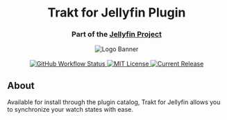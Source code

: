 <h1 align="center">Trakt for Jellyfin Plugin</h1>
<h3 align="center">Part of the <a href="https://jellyfin.media">Jellyfin Project</a></h3>

<p align="center">
<img alt="Logo Banner" src="https://raw.githubusercontent.com/jellyfin/jellyfin-ux/master/branding/SVG/banner-logo-solid.svg?sanitize=true"/>
<br/>
<br/>
<a href="https://github.com/jellyfin/jellyfin-plugin-trakt/actions?query=workflow%3A%22Test+Build+Plugin%22">
<img alt="GitHub Workflow Status" src="https://img.shields.io/github/workflow/status/jellyfin/jellyfin-plugin-trakt/Test%20Build%20Plugin.svg">
</a>
<a href="https://github.com/jellyfin/jellyfin-plugin-trakt">
<img alt="MIT License" src="https://img.shields.io/github/license/jellyfin/jellyfin-plugin-trakt.svg"/>
</a>
<a href="https://github.com/jellyfin/jellyfin-plugin-trakt/releases">
<img alt="Current Release" src="https://img.shields.io/github/release/jellyfin/jellyfin-plugin-trakt.svg"/>
</a>
</p>

## About
Available for install through the plugin catalog, Trakt for Jellyfin allows you to synchronize your watch states with ease.

